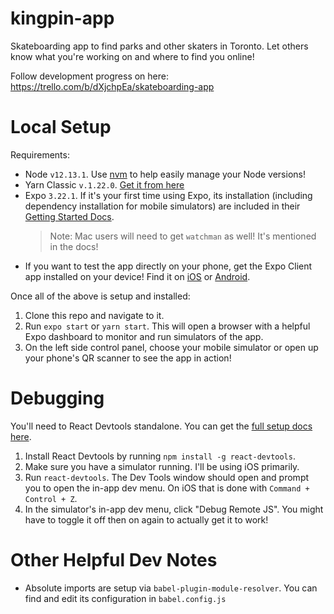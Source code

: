 # kingpin-app

Skateboarding app to find parks and other skaters in Toronto. Let others know what you're working on and where to find you online!

Follow development progress on here: https://trello.com/b/dXjchpEa/skateboarding-app

# Local Setup

Requirements:

- Node `v12.13.1`. Use [nvm](https://github.com/nvm-sh/nvm) to help easily manage your Node versions!
- Yarn Classic `v.1.22.0`. [Get it from here](https://github.com/nvm-sh/nvm)
- Expo `3.22.1`. If it's your first time using Expo, its installation (including dependency installation for mobile simulators) are included in their [Getting Started Docs](https://docs.expo.io/get-started/installation/).
  > Note: Mac users will need to get `watchman` as well! It's mentioned in the docs!
- If you want to test the app directly on your phone, get the Expo Client app installed on your device! Find it on [iOS](https://apps.apple.com/ca/app/expo-client/id982107779) or [Android](https://play.google.com/store/apps/details?id=host.exp.exponent&hl=en_CA).

Once all of the above is setup and installed:

1. Clone this repo and navigate to it.
2. Run `expo start` or `yarn start`. This will open a browser with a helpful Expo dashboard to monitor and run simulators of the app.
3. On the left side control panel, choose your mobile simulator or open up your phone's QR scanner to see the app in action!

# Debugging

You'll need to React Devtools standalone. You can get the [full setup docs here](https://reactnative.dev/docs/debugging#react-developer-tools).

1. Install React Devtools by running `npm install -g react-devtools`.
2. Make sure you have a simulator running. I'll be using iOS primarily.
3. Run `react-devtools`. The Dev Tools window should open and prompt you to open the in-app dev menu. On iOS that is done with `Command + Control + Z`.
4. In the simulator's in-app dev menu, click "Debug Remote JS". You might have to toggle it off then on again to actually get it to work!

# Other Helpful Dev Notes

- Absolute imports are setup via `babel-plugin-module-resolver`. You can find and edit its configuration in `babel.config.js`
